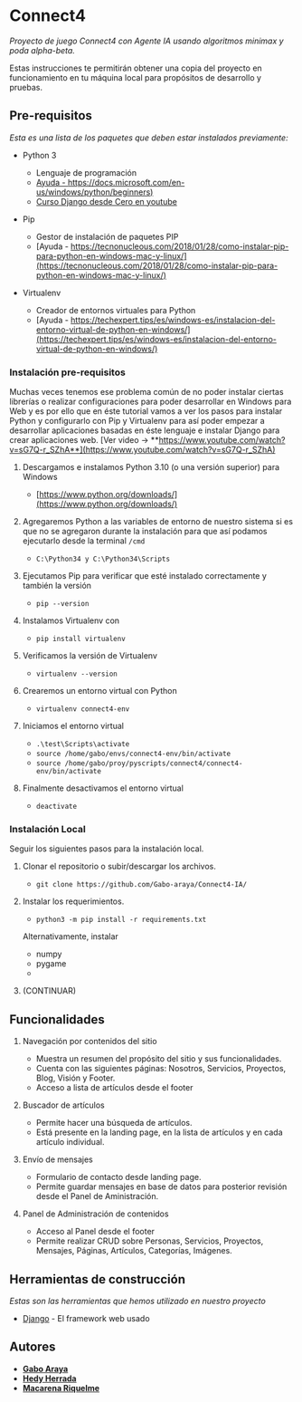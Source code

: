 # Connect4

_Proyecto de juego Connect4 con Agente IA usando algoritmos minimax y poda alpha-beta._

Estas instrucciones te permitirán obtener una copia del proyecto en funcionamiento en tu máquina local para propósitos de desarrollo y pruebas.

## Pre-requisitos

_Esta es una lista de los paquetes que deben estar instalados previamente:_

* Python 3
	- Lenguaje de programación
	- [Ayuda - https://docs.microsoft.com/en-us/windows/python/beginners)](https://docs.microsoft.com/en-us/windows/python/beginners)
	- [Curso Django desde Cero en youtube](https://www.youtube.com/watch?v=vo4VF3neyrs)

* Pip
	- Gestor de instalación de paquetes PIP
	- [Ayuda - https://tecnonucleous.com/2018/01/28/como-instalar-pip-para-python-en-windows-mac-y-linux/](https://tecnonucleous.com/2018/01/28/como-instalar-pip-para-python-en-windows-mac-y-linux/)

* Virtualenv
	- Creador de entornos virtuales para Python
	- [Ayuda - https://techexpert.tips/es/windows-es/instalacion-del-entorno-virtual-de-python-en-windows/](https://techexpert.tips/es/windows-es/instalacion-del-entorno-virtual-de-python-en-windows/)

### Instalación pre-requisitos

Muchas veces tenemos ese problema común de no poder instalar ciertas librerías o realizar configuraciones para poder desarrollar en Windows para Web y es por ello que en éste tutorial vamos a ver los pasos para instalar Python y configurarlo con Pip y Virtualenv para así poder empezar a desarrollar aplicaciones basadas en éste lenguaje e instalar Django para crear aplicaciones web. [Ver video -> **https://www.youtube.com/watch?v=sG7Q-r_SZhA**](https://www.youtube.com/watch?v=sG7Q-r_SZhA)

1. Descargamos e instalamos Python 3.10 (o una versión superior) para Windows
	- [https://www.python.org/downloads/](https://www.python.org/downloads/)

2. Agregaremos Python a las variables de entorno de nuestro sistema si es que no se agregaron durante la instalación para que así podamos ejecutarlo desde la terminal `/cmd`
	- `C:\Python34 y C:\Python34\Scripts`

3. Ejecutamos Pip para verificar que esté instalado correctamente y también la versión
	- `pip --version`

4. Instalamos Virtualenv con
	- `pip install virtualenv`

5. Verificamos la versión de Virtualenv
	- `virtualenv --version`

6. Crearemos un entorno virtual con Python
	- `virtualenv connect4-env`

7. Iniciamos el entorno virtual
	- `.\test\Scripts\activate`
	- `source /home/gabo/envs/connect4-env/bin/activate`
	- `source /home/gabo/proy/pyscripts/connect4/connect4-env/bin/activate`

8. Finalmente desactivamos el entorno virtual
	- `deactivate`

### Instalación Local

Seguir los siguientes pasos para la instalación local.

1. Clonar el repositorio o subir/descargar los archivos.

	- `git clone https://github.com/Gabo-araya/Connect4-IA/`

2. Instalar los requerimientos.

	- `python3 -m pip install -r requirements.txt`

	Alternativamente, instalar
	- numpy
	- pygame
	-

3. (CONTINUAR)


## Funcionalidades

1. Navegación por contenidos del sitio
   - Muestra un resumen del propósito del sitio y sus funcionalidades.
   - Cuenta con las siguientes páginas: Nosotros, Servicios, Proyectos, Blog, Visión y Footer.
   - Acceso a lista de artículos desde el footer

2. Buscador de artículos
	- Permite hacer una búsqueda de artículos.
	- Está presente en la landing page, en la lista de artículos y en cada artículo individual.

3. Envío de mensajes
   - Formulario de contacto desde landing page.
   - Permite guardar mensajes en base de datos para posterior revisión desde el Panel de Aministración.

4. Panel de Administración de contenidos
   - Acceso al Panel desde el footer
   - Permite realizar CRUD sobre Personas, Servicios, Proyectos, Mensajes, Páginas, Artículos, Categorías, Imágenes.

## Herramientas de construcción

_Estas son las herramientas que hemos utilizado en nuestro proyecto_

* [Django](https://www.djangoproject.com/) - El framework web usado


## Autores

* **[Gabo Araya](https://github.com/Gabo-araya/)**
* **[Hedy Herrada](https://github.com/Gabo-araya/)**
* **[Macarena Riquelme](https://github.com/Gabo-araya/)**
